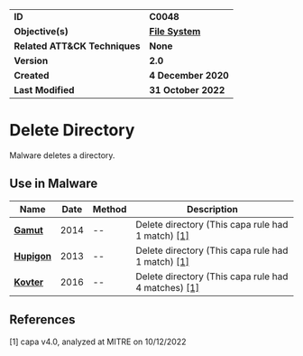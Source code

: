 <table>
<tr>
<td><b>ID</b></td>
<td><b>C0048</b></td>
</tr>
<tr>
<td><b>Objective(s)</b></td>
<td><b><a href="../file-system">File System</a></b></td>
</tr>
<tr>
<td><b>Related ATT&CK Techniques</b></td>
<td><b>None</b></td>
</tr>
<tr>
<td><b>Version</b></td>
<td><b>2.0</b></td>
</tr>
<tr>
<td><b>Created</b></td>
<td><b>4 December 2020</b></td>
</tr>
<tr>
<td><b>Last Modified</b></td>
<td><b>31 October 2022</b></td>
</tr>
</table>


# Delete Directory

Malware deletes a directory. 

## Use in Malware

|Name|Date|Method|Description|
|---|---|---|---|
|[**Gamut**](../xample-malware/gamut.md)|2014|--|Delete directory (This capa rule had 1 match) [[1]](#1)|
|[**Hupigon**](../xample-malware/hupigon.md)|2013|--|Delete directory (This capa rule had 1 match) [[1]](#1)|
|[**Kovter**](../xample-malware/kovter.md)|2016|--|Delete directory (This capa rule had 4 matches) [[1]](#1)|

## References

<a name="1">[1]</a> capa v4.0, analyzed at MITRE on 10/12/2022

